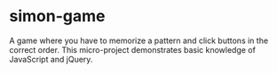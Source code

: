 # simon-game
A game where you have to memorize a pattern and click buttons in the correct order. This micro-project demonstrates basic knowledge of JavaScript and jQuery.
